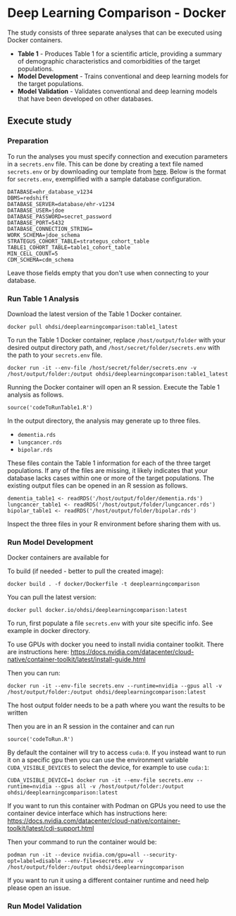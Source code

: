 # Deep Learning Comparison - Docker

The study consists of three separate analyses that can be executed using Docker containers.
- **Table 1** - Produces Table 1 for a scientific article, providing a summary of demographic characteristics and comorbidities of the target populations.
- **Model Development** - Trains conventional and deep learning models for the target populations.
- **Model Validation** - Validates conventional and deep learning models that have been developed on other databases.

## Execute study
### Preparation
To run the analyses you must specify connection and execution parameters in a `secrets.env` file. This can be done by creating a text file named `secrets.env` or by downloading our template from [here](https://github.com/ohdsi-studies/DeepLearningComparison/blob/master/docker/secrets.env).  Below is the format for `secrets.env`, exemplified with a sample database configuration. 
```
DATABASE=ehr_database_v1234
DBMS=redshift
DATABASE_SERVER=database/ehr-v1234
DATABASE_USER=jdoe
DATABASE_PASSWORD=secret_password
DATABASE_PORT=5432
DATABASE_CONNECTION_STRING=
WORK_SCHEMA=jdoe_schema
STRATEGUS_COHORT_TABLE=strategus_cohort_table
TABLE1_COHORT_TABLE=table1_cohort_table
MIN_CELL_COUNT=5
CDM_SCHEMA=cdm_schema
```

Leave those fields empty that you don't use when connecting to your database.

### Run Table 1 Analysis
Download the latest version of the Table 1 Docker container.
```
docker pull ohdsi/deeplearningcomparison:table1_latest
```

To run the Table 1 Docker container, replace `/host/output/folder` with your desired output directory path, and `/host/secret/folder/secrets.env` with the path to your `secrets.env` file.
```
docker run -it --env-file /host/secret/folder/secrets.env -v /host/output/folder:/output ohdsi/deeplearningcomparison:table1_latest
```
Running the Docker container will open an R session. Execute the Table 1 analysis as follows.
```
source('codeToRunTable1.R')
```
In the output directory, the analysis may generate up to three files.
- `dementia.rds`
- `lungcancer.rds`
- `bipolar.rds`

These files contain the Table 1 information for each of the three target populations. If any of the files are missing, it likely indicates that your database lacks cases within one or more of the target populations. The existing output files can be opened in an R session as follows.
```
dementia_table1 <- readRDS('/host/output/folder/dementia.rds')
lungcancer_table1 <- readRDS('/host/output/folder/lungcancer.rds')
bipolar_table1 <- readRDS('/host/output/folder/bipolar.rds')
```
Inspect the three files in your R environment before sharing them with us.

### Run Model Development

Docker containers are available for 

To build (if needed - better to pull the created image):

```docker build . -f docker/Dockerfile -t deeplearningcomparison```

You can pull the latest version:

```docker pull docker.io/ohdsi/deeplearningcomparison:latest```

To run, first populate a file ```secrets.env``` with your site specific info. See example in docker directory.

To use GPUs with docker you need to install nvidia container toolkit. There are instructions here:
https://docs.nvidia.com/datacenter/cloud-native/container-toolkit/latest/install-guide.html

Then you can run:

```docker run -it --env-file secrets.env --runtime=nvidia --gpus all -v /host/output/folder:/output ohdsi/deeplearningcomparison:latest```

The host output folder needs to be a path where you want the results to be written

Then you are in an R session in the container and can run

```source('codeToRun.R')```

By default the container will try to access `cuda:0`. If you instead want to run it on a specific gpu then you can use the environment variable `CUDA_VISIBLE_DEVICES` to select the device, for example to use `cuda:1`:

```CUDA_VISIBLE_DEVICE=1 docker run -it --env-file secrets.env --runtime=nvidia --gpus all -v /host/output/folder:/output ohdsi/deeplearningcomparison:latest```

If you want to run this container with Podman on GPUs you need to use the container device interface which has instructions here:
https://docs.nvidia.com/datacenter/cloud-native/container-toolkit/latest/cdi-support.html

Then your command to run the container would be:

```podman run -it --device nvidia.com/gpu=all --security-opt=label=disable --env-file=secrets.env -v /host/output/folder:/output ohdsi/deeplearningcomparison```

If you want to run it using a different container runtime and need help please open an issue.

### Run Model Validation
